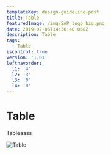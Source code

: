 ```yaml
---
templateKey: design-guideline-post
title: Table
featuredImage: /img/SAP_logo_big.png
date: 2019-02-06T14:36:48.068Z
description: Table
tags:
  - Table
iscontrol: true
version: '1.01'
leftnavorder:
  l1: '4'
  l2: '3'
  l3: '0'
  l4: '0'
---
```

# Table





Tableaass

![Table](/img/2017©jeongsooklee.jpg "Table")
